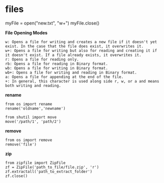 files
=======
myFile = open("new.txt", "w+")
myFile.close()

**File Opening Modes**

    w: Opens a file for writing and creates a new file if it doesn't yet exist. In the case that the file does exist, it overwrites it.
    w+: Opens a file for writing but also for reading and creating it if it doesn't exist. If a file already exists, it overwrites it.
    r: Opens a file for reading only.
    rb: Opens a file for reading in Binary format.
    wb: Opens a file for writing in Binary format.
    wb+: Opens a file for writing and reading in Binary format.
    a: Opens a file for appending at the end of the file.
    +: In general, this character is used along side r, w, or a and means both writing and reading.


**rename**  

    from os import rename
    rename('oldname','newname')
    
    from shutil import move
    move('/path/1', 'path/2')

**remove**

    from os import remove
    remove('file')

**zip**

    from zipfile import ZipFile
    zf = ZipFile('path_to_file/file.zip', 'r')
    zf.extractall('path_to_extract_folder')
    zf.close()